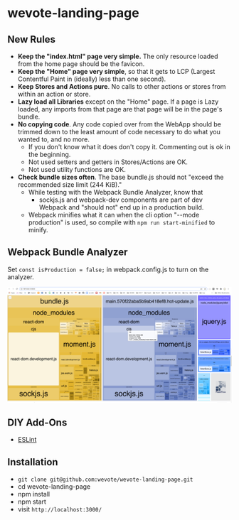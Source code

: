 # wevote-landing-page



## New Rules

- **Keep the "index.html" page very simple.** The only resource loaded from the home page should be the favicon.
- **Keep the "Home" page very simple**, so that it gets to LCP (Largest Contentful Paint in (ideally) less than one second). 
- **Keep Stores and Actions pure**.  No calls to other actions or stores from within an action or store.
- **Lazy load all Libraries** except on the "Home" page.  If a page is Lazy loaded, any imports from that page are that page will be in the page's bundle. 
- **No copying code**.  Any code copied over from the WebApp should be trimmed down to the least amount of code necessary to 
do what you wanted to, and no more. 
  - If you don't know what it does don't copy it.  Commenting out is ok in the beginning.
  - Not used setters and getters in Stores/Actions are OK.
  - Not used utility functions are OK.
- **Check bundle sizes often**.  The base bundle.js should not "exceed the recommended size limit (244 KiB)."
  - While testing with the Webpack Bundle Analyzer, know that
    - sockjs.js and webpack-dev components are part of dev Webpack and "should not" end up in a production build.
  - Webpack minifies what it can when the cli option  "--mode production" is used, so compile with `npm run start-minified` to minify. 

## Webpack Bundle Analyzer
Set `const isProduction = false;` in webpack.config.js to turn on the analyzer.

![ScreenShot](./docs/images/WebpackBundleAnalyzer.png)

## DIY Add-Ons

- [ESLint](https://www.robinwieruch.de/react-eslint-webpack-babel/)

## Installation

- `git clone git@github.com:wevote/wevote-landing-page.git`
- cd wevote-landing-page
- npm install
- npm start
- visit `http://localhost:3000/`
